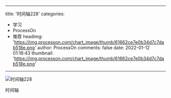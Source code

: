 
---
title: '时间轴228'
categories: 
 - 学习
 - ProcessOn
 - 推荐
headimg: 'https://img.processon.com/chart_image/thumb/61662ce7e0b34d7c7dab518e.png'
author: ProcessOn
comments: false
date: 2022-01-12 01:16:43
thumbnail: 'https://img.processon.com/chart_image/thumb/61662ce7e0b34d7c7dab518e.png'
---

<div>   
<img class="thumb" alt="时间轴228" src="https://img.processon.com/chart_image/thumb/61662ce7e0b34d7c7dab518e.png" referrerpolicy="no-referrer">
<p>时间轴</p>  
</div>
            